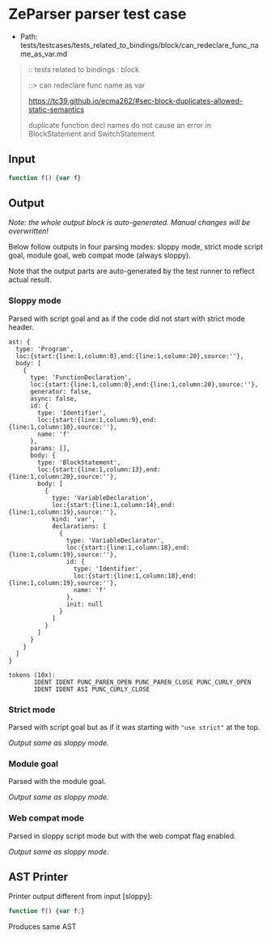 # ZeParser parser test case

- Path: tests/testcases/tests_related_to_bindings/block/can_redeclare_func_name_as_var.md

> :: tests related to bindings : block
>
> ::> can redeclare func name as var
> 
> https://tc39.github.io/ecma262/#sec-block-duplicates-allowed-static-semantics
> 
> duplicate function decl names do not cause an error in BlockStatement and SwitchStatement

## Input

`````js
function f() {var f}
`````

## Output

_Note: the whole output block is auto-generated. Manual changes will be overwritten!_

Below follow outputs in four parsing modes: sloppy mode, strict mode script goal, module goal, web compat mode (always sloppy).

Note that the output parts are auto-generated by the test runner to reflect actual result.

### Sloppy mode

Parsed with script goal and as if the code did not start with strict mode header.

`````
ast: {
  type: 'Program',
  loc:{start:{line:1,column:0},end:{line:1,column:20},source:''},
  body: [
    {
      type: 'FunctionDeclaration',
      loc:{start:{line:1,column:0},end:{line:1,column:20},source:''},
      generator: false,
      async: false,
      id: {
        type: 'Identifier',
        loc:{start:{line:1,column:9},end:{line:1,column:10},source:''},
        name: 'f'
      },
      params: [],
      body: {
        type: 'BlockStatement',
        loc:{start:{line:1,column:13},end:{line:1,column:20},source:''},
        body: [
          {
            type: 'VariableDeclaration',
            loc:{start:{line:1,column:14},end:{line:1,column:19},source:''},
            kind: 'var',
            declarations: [
              {
                type: 'VariableDeclarator',
                loc:{start:{line:1,column:18},end:{line:1,column:19},source:''},
                id: {
                  type: 'Identifier',
                  loc:{start:{line:1,column:18},end:{line:1,column:19},source:''},
                  name: 'f'
                },
                init: null
              }
            ]
          }
        ]
      }
    }
  ]
}

tokens (10x):
       IDENT IDENT PUNC_PAREN_OPEN PUNC_PAREN_CLOSE PUNC_CURLY_OPEN
       IDENT IDENT ASI PUNC_CURLY_CLOSE
`````

### Strict mode

Parsed with script goal but as if it was starting with `"use strict"` at the top.

_Output same as sloppy mode._

### Module goal

Parsed with the module goal.

_Output same as sloppy mode._

### Web compat mode

Parsed in sloppy script mode but with the web compat flag enabled.

_Output same as sloppy mode._

## AST Printer

Printer output different from input [sloppy]:

````js
function f() {var f;}
````

Produces same AST
